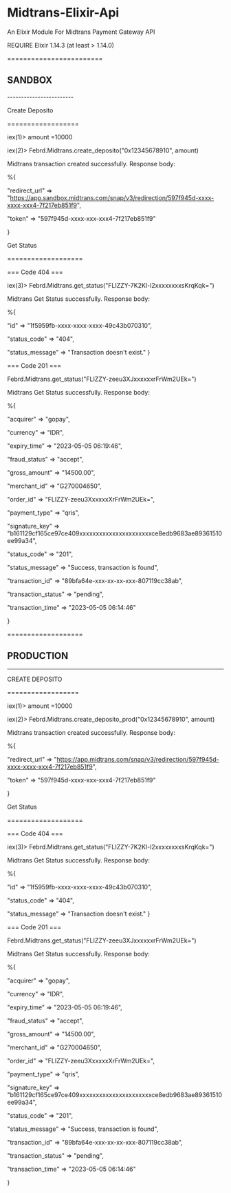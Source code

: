 # Midtrans-Elixir-Api
An Elixir Module For Midtrans Payment Gateway API 

REQUIRE
Elixir 1.14.3 (at least > 1.14.0)

========================
<h2><b>  SANDBOX </b> </h2>
------------------------

Create Deposito

==================

iex(1)> amount =10000

iex(2)> Febrd.Midtrans.create_deposito("0x12345678910", amount)

Midtrans transaction created successfully. Response body:

%{

"redirect_url" => "https://app.sandbox.midtrans.com/snap/v3/redirection/597f945d-xxxx-xxxx-xxx4-7f217eb851f9",

"token" => "597f945d-xxxx-xxx-xxx4-7f217eb851f9"

}

Get Status

===================

=== Code 404 ===

iex(3)> Febrd.Midtrans.get_status("FLIZZY-7K2KI-l2xxxxxxxxsKrqKqk=")

Midtrans Get Status successfully. Response body:

%{

"id" => "1f5959fb-xxxx-xxxx-xxxx-49c43b070310",
 
"status_code" => "404",

"status_message" => "Transaction doesn't exist."
}

=== Code 201 ===

Febrd.Midtrans.get_status("FLIZZY-zeeu3XJxxxxxxrFrWm2UEk=")

Midtrans Get Status successfully. Response body:

%{

"acquirer" => "gopay",

"currency" => "IDR",

"expiry_time" => "2023-05-05 06:19:46",

"fraud_status" => "accept",

"gross_amount" => "14500.00",

"merchant_id" => "G270004650",

"order_id" => "FLIZZY-zeeu3XxxxxxXrFrWm2UEk=",

"payment_type" => "qris",

"signature_key" => "b161129cf165ce97ce409xxxxxxxxxxxxxxxxxxxxxxce8edb9683ae89361510ee99a34",

"status_code" => "201",

"status_message" => "Success, transaction is found",

"transaction_id" => "89bfa64e-xxx-xx-xx-xxx-807119cc38ab",

"transaction_status" => "pending",

"transaction_time" => "2023-05-05 06:14:46"

}


===================

<h2><b> PRODUCTION </b> </h2>

------------------------

CREATE DEPOSITO

==================

iex(1)> amount =10000

iex(2)> Febrd.Midtrans.create_deposito_prod("0x12345678910", amount)

Midtrans transaction created successfully. Response body:

%{

"redirect_url" => "https://app.midtrans.com/snap/v3/redirection/597f945d-xxxx-xxxx-xxx4-7f217eb851f9",

"token" => "597f945d-xxxx-xxx-xxx4-7f217eb851f9"

}

Get Status

===================

=== Code 404 ===

iex(3)> Febrd.Midtrans.get_status("FLIZZY-7K2KI-l2xxxxxxxxsKrqKqk=")

Midtrans Get Status successfully. Response body:

%{

"id" => "1f5959fb-xxxx-xxxx-xxxx-49c43b070310",
 
"status_code" => "404",

"status_message" => "Transaction doesn't exist."
}

=== Code 201 ===

Febrd.Midtrans.get_status("FLIZZY-zeeu3XJxxxxxxrFrWm2UEk=")

Midtrans Get Status successfully. Response body:

%{

"acquirer" => "gopay",

"currency" => "IDR",

"expiry_time" => "2023-05-05 06:19:46",

"fraud_status" => "accept",

"gross_amount" => "14500.00",

"merchant_id" => "G270004650",

"order_id" => "FLIZZY-zeeu3XxxxxxXrFrWm2UEk=",

"payment_type" => "qris",

"signature_key" => "b161129cf165ce97ce409xxxxxxxxxxxxxxxxxxxxxxce8edb9683ae89361510ee99a34",

"status_code" => "201",

"status_message" => "Success, transaction is found",

"transaction_id" => "89bfa64e-xxx-xx-xx-xxx-807119cc38ab",

"transaction_status" => "pending",

"transaction_time" => "2023-05-05 06:14:46"

}

